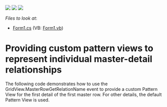 <!-- default badges list -->
![](https://img.shields.io/endpoint?url=https://codecentral.devexpress.com/api/v1/VersionRange/128632562/13.1.4%2B)
[![](https://img.shields.io/badge/Open_in_DevExpress_Support_Center-FF7200?style=flat-square&logo=DevExpress&logoColor=white)](https://supportcenter.devexpress.com/ticket/details/E3861)
[![](https://img.shields.io/badge/📖_How_to_use_DevExpress_Examples-e9f6fc?style=flat-square)](https://docs.devexpress.com/GeneralInformation/403183)
<!-- default badges end -->
<!-- default file list -->
*Files to look at*:

* [Form1.cs](./CS/Form1.cs) (VB: [Form1.vb](./VB/Form1.vb))
<!-- default file list end -->
# Providing custom pattern views to represent individual master-detail relationships


<p>The following code demonstrates how to use the GridView.MasterRowGetRelationName event to provide a custom Pattern View for the first detail of the first master row. For other details, the default Pattern View is used.</p>

<br/>


